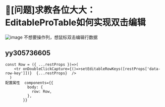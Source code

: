 # 🧐[问题]求教各位大大：EditableProTable如何实现双击编辑

![image](https://user-images.githubusercontent.com/38531906/202339332-1173b51f-b979-4fe9-a5a1-bb794fa72792.png)
不想要操作列，想鼠标双击编辑行数据

## yy305736605

```
const Row = ({ ...restProps })=>(
    <tr onDoubleClickCapture={()=>setEditableRowKeys([restProps['data-row-key']])}  {...restProps}  />
  )
配置属性  components={{
          body: {
            row: Row,
          },
        }}

```
